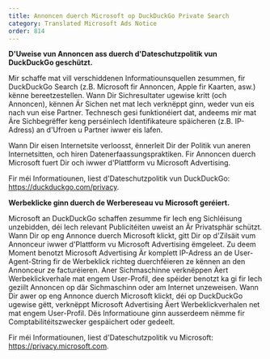 ```yaml
---
title: Annoncen duerch Microsoft op DuckDuckGo Private Search
category: Translated Microsoft Ads Notice
order: 814
---
```


**D'Uweise vun Annoncen ass duerch d'Dateschutzpolitik vun DuckDuckGo geschützt.**

Mir schaffe mat vill verschiddenen Informatiounsquellen zesummen, fir DuckDuckGo Search (z.B. Microsoft fir Annoncen, Apple fir Kaarten, asw.) kënne bereetzestellen. Wann Dir Sichresultater ugewise kritt (och Annoncen), kënnen Är Sichen net mat Iech verknëppt ginn, weder vun eis nach vun eise Partner. Technesch gesi funktionéiert dat, andeems mir mat Äre Sichbegrëffer keng perséinlech Identifikateure späicheren (z.B. IP-Adress) an d'Ufroen u Partner iwwer eis lafen.

Wann Dir eisen Internetsite verloosst, ënnerleit Dir der Politik vun aneren Internetsitten, och hiren Datenerfaassungspraktiken. Fir Annoncen duerch Microsoft fuert Dir och iwwer d'Plattform vu Microsoft Advertising.

Fir méi Informatiounen, liest d'Dateschutzpolitik vun DuckDuckGo: <https://duckduckgo.com/privacy>.

**Werbeklicke ginn duerch de Werbereseau vu Microsoft geréiert.**

Microsoft an DuckDuckGo schaffen zesumme fir Iech eng Sichléisung unzebidden, déi Iech relevant Publicitéiten uweist an Är Privatsphär schützt. Wann Dir op eng Annonce duerch Microsoft klickt, gitt Dir op d'Zilsäit vum Annonceur iwwer d'Plattform vu Microsoft Advertising ëmgeleet. Zu deem Moment benotzt Microsoft Advertising Är komplett IP-Adress an de User-Agent-String fir de Werbeklick richteg duerchféieren ze kënnen an den Annonceur ze facturéieren.
Aner Sichmaschinne verknëppen Äert Werbeklickverhale mat engem User-Profil, dee spéider benotzt ka gi fir Iech geziilt Annoncen op där Sichmaschinn oder am Internet unzeweisen. Wann Dir awer op eng Annonce duerch Microsoft klickt, déi op DuckDuckGo ugewise gëtt, verknëppt Microsoft Advertising Äert Werbeklickverhalen net mat engem User-Profil. Dës Informatioune ginn ausserdeem nëmme fir Comptabilitéitszwecker gespäichert oder gedeelt.

Fir méi Informatiounen, liest d'Dateschutzpolitik vu Microsoft: <https://privacy.microsoft.com>.
